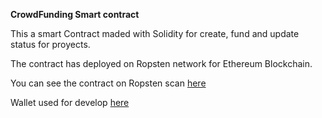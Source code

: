 **CrowdFunding Smart contract**

This a smart Contract maded with Solidity for create, fund and update status for proyects.

The contract has deployed on Ropsten network for Ethereum Blockchain.

You can see the contract on Ropsten scan [here](https://rinkeby.etherscan.io/address/0x83a97e21E6002766621A0B66A337894500fB2397)

Wallet used for develop [here](https://rinkeby.etherscan.io/address/0x6911b8551897ed655e1e9b6dd23f4c9031f40cee)
